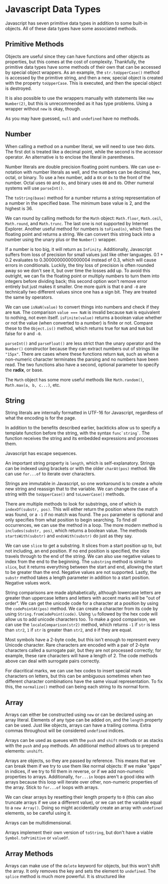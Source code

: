 # Javascript Data Types

Javascript has seven primitive data types in addition to some built-in objects. All of these data types have some associated methods.

## Primitive Methods
Objects are useful since they can have functions and other objects as properties, but this comes at the cost of complexity. Thankfully, the primitive data types have some methods of their own that can be accessed by special object wrappers. As an example, the `str.toUpperCase()` method is accessed by the primitive string, and then a new, special object is created with the property `toUpperCase`. This is executed, and then the special object is destroyed.

It is also possible to use the wrappers manually with statements like `new Number(2)`, but this is unrecommended as it has type problems. Using a wrapper without `new` is okay, though.

As you may have guessed, `null` and `undefined` have no methods.

## Number
When calling a method on a number literal, we will need to use two dots. The first dot is treated like a decimal point, while the second is the accessor operator. An alternative is to enclose the literal in parentheses.

Number literals are double precision floating point numbers. We can use e-notation with number literals as well, and the numbers can be decimal, hex, octal, or binary. To use a hex number, add a `0X` or `0x` to the front of the number. Octal uses `0O` and `0o`, and binary uses `0B` and `0b`. Other numeral systems will use `parseInt()`.

The `toString(base)` method for a number returns a string representation of a number in the specified base. The minimum base value is 2, and the highest is 36.

We can round by calling methods for the `Math` object: `Math.floor`, `Math.ceil`, `Math.round`, and `Math.trunc`. The last one is not supported by Internet Explorer. Another useful method for numbers is `toFixed(n)`, which fixes the floating point and returns a string. We can convert this string back into a number using the unary plus or the `Number()` wrapper.

If a number is too big, it will return as `Infinity`. Additionally, Javascript suffers from loss of precision for small values just like other languages. 0.1 + 0.2 evaluates to 0.30000000000000004 instead of 0.3, which will cause errors in conditionals. Luckily, the tiny loss of precision is often rounded away so we don't see it, but over time the losses add up. To avoid this outright, we can fix the floating point or multiply numbers to turn them into integers before dividing back; this second option won't remove error entirely but just makes it smaller. One more quirk is that `0` and `-0` are technically two different values since one has a sign bit. They are treated the same by operators.

We can use `isNaN(value)` to convert things into numbers and check if they are `NaN`. The comparison `value === NaN` is invalid because `NaN` is equivalent to nothing, not even itself. `isFinite(value)` returns a boolean value whether or not the value (when converted to a number) is finite or not. Compare these to the `Object.is()` method, which returns true for `NaN` and `NaN` but false for `0` and `-0`.

`parseInt()` and `parseFloat()` are less strict than the unary operator and the `Number()` constructor because they can extract numbers out of strings like `"15px"`. There are cases where these functions return `NaN`, such as when a non-numeric character terminates the parsing and no numbers have been read. The two functions also have a second, optional parameter to specify the **radix**, or base.

The `Math` object has some more useful methods like `Math.random()`, `Math.max(a, b, c...)`, etc.

## String
String literals are internally formatted in UTF-16 for Javascript, regardless of what the encoding is for the page. 

In addition to the benefits described earlier, backticks allow us to specify a template function before the string, with the syntax `` func`string` ``. The function receives the string and its embedded expressions and processes them.

Javascript has escape sequences.

An important string property is `length`, which is self-explanatory. Strings can be indexed using brackets or with the older `charAt(pos)` method. We can use `for...of` to iterate over characters.

Strings are immutable in Javascript, so one workaround is to create a whole new string and reassign that to the variable. We can change the case of a string with the `toUpperCase()` and `toLowerCase()` methods.

There are multiple methods to look for substrings, one of which is `indexOf(substr, pos)`. This will either return the position where the match was found, or a `-1` if no match was found. The `pos` parameter is optional and only specifies from what position to begin searching. To find *all* occurrences, we can use the method in a loop. The more modern method is `includes(substr, pos)`, which returns a boolean value. The methods `startsWith(substr)` and `endsWith(substr)` do just as they say.

We can use `slice` to get a substring. It slices from a start position up to, but not including, an end position. If no end position is specified, the slice travels through to the end of the string. We can also use negative values to index from the end to the beginning. The `substring` method is similar to `slice`, but it returns everything between the start and end, allowing the start to be greater than the end. Negative values are not supported. Lastly, the `substr` method takes a length parameter in addition to a start position. Negative values work.

String comparisons are made alphabetically, although lowercase letters are greater than uppercase letters and letters with accent marks will be "out of order". We can get the unicode code for a character at a position by using the `codePointAt(pos)` method. We can create a character from its code by using `String.fromCodePoint(code)`. Using `\u` followed by the hex code will allow us to add unicode characters too. To make a good comparison, we can use the `localeComparison(str2)` method, which returns `-1` if `str` is less than `str2`, `1` if `str` is greater than `str2`, and `0` if they are equal.

Most symbols have a 2-byte code, but this isn't enough to represent every Unicode character. Rare characters are encoded with a pair of 2-byte characters called a surrogate pair, but they are not processed correctly; for example, these rare characters will have a length of 2. The code methods above can deal with surrogate pairs correctly.

For diacritical marks, we can use hex codes to insert special mark characters on letters, but this can be ambiguous sometimes when two different character combinations have the same visual representation. To fix this, the `normalize()` method can being each string to its normal form.

## Array
Arrays can either be constructed using `new` or can be declared using an array literal. Elements of any type can be added on, and the `length` property can be used. Just like objects, arrays can have a trailing comma. Extra commas throughout will be considered `undefined` indices.

Arrays can be used as queues with the `push` and `shift` methods or as stacks with the `push` and `pop` methods. An additional method allows us to prepend elements: `unshift`.

Arrays are objects, so they are passed by reference. This means that we can break them if we try to use them like normal objects: If we make "gaps" in indices, if we try to fill them in reverse, or if we add non-numeric properties to arrays. Additionally, `for...in` loops aren't a good idea with arrays because this loop will iterate over other, non-numeric properties of the array. Stick to `for...of` loops with arrays.

We can clear arrays by resetting their length property to `0` (this can also truncate arrays if we use a different value), or we can set the variable equal to a `new Array()`. Doing so might accidentally create an array with `undefined` elements, so be careful using it.

Arrays can be multidimensional.

Arrays implement their own version of `toString`, but don't have a viable `Symbol.toPrimitive` or `valueOf`.

## Array Methods
Arrays can make use of the `delete` keyword for objects, but this won't shift the array. It only removes the key and sets the element to `undefined`. The `splice` method is much more powerful. It is structured like 